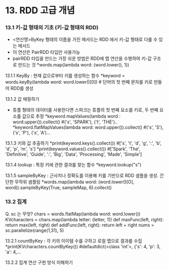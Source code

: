 # 13. RDD 고급 개념

### 13.1 키-값 형태의 기초 (키-값 형태의 RDD)
- <연산명>ByKey 형태의 이름을 가진 메서드는 RDD 에서 키-값 형태로 다룰 수 있는 메서드
- 이 연산은 PairRDD 타입만 사용가능
- pairRDD 타입을 만드는 가장 쉬운 방법은 RDD에 맵 연산을 수행하여 키-값 구조로 만드는 것
*words.map(lambda word: (word.lower(), 1))

13.1.1 KeyBy : 현재 값으로부터 키를 생성하는 함수 
*keyword = words.keyBy(lambda word: word.lower()[0])  # 단어의 첫 번째 문자를 키로 만들어 RDD를 생성

13.1.2 값 매핑하기
- 튜플 형태의 데이터를 사용한다면 스파크는 튜플의 첫 번째 요소를 키로, 두 번째 요소를 값으로 추정
*keyword.mapValues(lambda word : word.upper()).collect()     #('s', 'SPARK'), ('t', 'THE')..
*keyword.flatMapValues(lambda word: word.upper()).collect()   #('s', 'S'), ('s', 'P'), ('s', 'A')...  

13.1.3 키와 값 추출하기
*print(keyword.keys().collect())  #['s', 't', 'd', 'g', ':', 'b', 'd', 'p', 'm', 's']
*print(keyword.values().collect())  #['Spark', 'The', 'Definitive', 'Guide', ':', 'Big', 'Data', 'Processing', 'Made', 'Simple']

13.1.4 lookup : 특정 키에 관한 결과를 찾는 함수
*keyword.lookup("s")

13.1.5 sampleByKey : 근사치나 정확도를 이용해 키를 기반으로 RDD 샘플을 생성. 간단한 무작위 샘플링
*words.map(lambda word: (word.lower()[O], word)).sampleByKey(True, sampleMap, 6).collect()

### 13.2 집계

Q. sc 는 무엇?
chars = words.flatMap(lambda word: word.lower())
KVcharacters = chars.map(lambda letter: (letter, 1))
def maxFunc(left, right):
  return max(left, right)
def addFunc(left, right):
  return left + right
nums = sc.parallelize(range(1,31), 5)

13.2.1 countByKey : 각 키의 이이템 수를 구하고 로컬 맵으로 결과를 수집
*print(KVcharacters.countByKey()) #defaultdict(<class 'int'>, {'s': 4, 'p': 3, 'a': 4,...

13.2.2 집계 연산 구현 방식 이해하기


